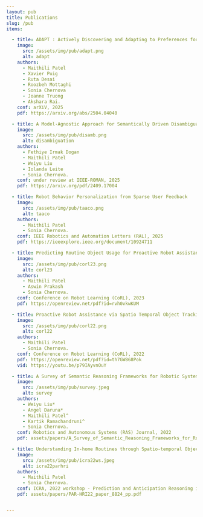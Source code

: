 ```yaml
---
layout: pub
title: Publications
slug: /pub
items:

  - title: ADAPT : Actively Discovering and Adapting to Preferences for any Task
    image:
      src: /assets/img/pub/adapt.png
      alt: adapt
    authors:
      - Maithili Patel
      - Xavier Puig
      - Ruta Desai
      - Roozbeh Mottaghi
      - Sonia Chernova
      - Joanne Truong
      - Akshara Rai.
    conf: arXiV, 2025
    pdf: https://arxiv.org/abs/2504.04040

  - title: A Model-Agnostic Approach for Semantically Driven Disambiguation in Human-Robot Interaction 
    image:
      src: /assets/img/pub/disamb.png
      alt: disambiguation
    authors:
      - Fethiye Irmak Dogan
      - Maithili Patel
      - Weiyu Liu
      - Iolanda Leite
      - Sonia Chernova.
    conf: under review at IEEE-ROMAN, 2025
    pdf: https://arxiv.org/pdf/2409.17004

  - title: Robot Behavior Personalization from Sparse User Feedback
    image:
      src: /assets/img/pub/taaco.png
      alt: taaco
    authors:
      - Maithili Patel
      - Sonia Chernova. 
    conf: IEEE Robotics and Automation Letters (RAL), 2025
    pdf: https://ieeexplore.ieee.org/document/10924711

  - title: Predicting Routine Object Usage for Proactive Robot Assistance
    image:
      src: /assets/img/pub/corl23.png
      alt: corl23
    authors: 
      - Maithili Patel
      - Aswin Prakash
      - Sonia Chernova. 
    conf: Conference on Robot Learning (CoRL), 2023
    pdf: https://openreview.net/pdf?id=rvh0vkwKUM

  - title: Proactive Robot Assistance via Spatio Temporal Object Tracking
    image:
      src: /assets/img/pub/corl22.png
      alt: corl22
    authors: 
      - Maithili Patel
      - Sonia Chernova. 
    conf: Conference on Robot Learning (CoRL), 2022
    pdf: https://openreview.net/pdf?id=th7GW868Pok
    vid: https://youtu.be/p79IAyvnOuY

  - title: A Survey of Semantic Reasoning Frameworks for Robotic Systems
    image:
      src: /assets/img/pub/survey.jpeg
      alt: survey
    authors: 
      - Weiyu Liu*
      - Angel Daruna*
      - Maithili Patel^
      - Kartik Ramachandruni^
      - Sonia Chernova. 
    conf: Robotics and Autonomous Systems (RAS) Journal, 2022
    pdf: assets/papers/A_Survey_of_Semantic_Reasoning_Frameworks_for_Robotic_Systems.pdf

  - title: Understanding In-home Routines through Spatio-temporal Object Tracking for Proactive Assistance
    image:
      src: /assets/img/pub/icra22ws.jpeg
      alt: icra22parhri
    authors: 
      - Maithili Patel
      - Sonia Chernova. 
    conf: ICRA, 2022 workshop - Prediction and Anticipation Reasoning in Human Robot Interaction 
    pdf: assets/papers/PAR-HRI22_paper_8824_pp.pdf


---
```

<br />
<br />
